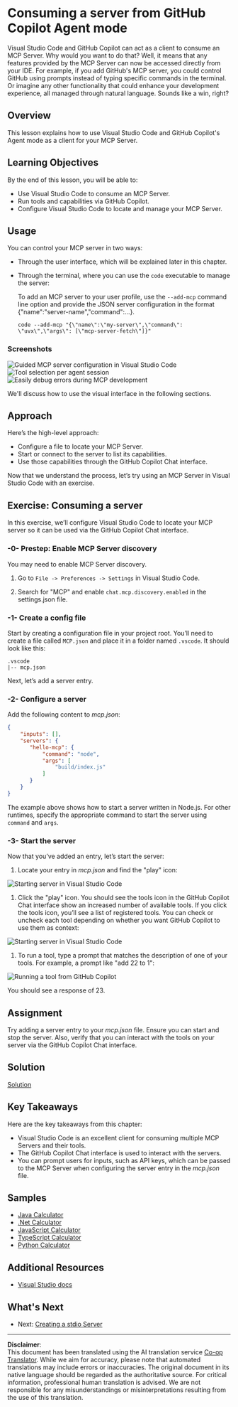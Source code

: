<!--
CO_OP_TRANSLATOR_METADATA:
{
  "original_hash": "d940b5e0af75e3a3a4d1c3179120d1d9",
  "translation_date": "2025-08-26T17:00:17+00:00",
  "source_file": "03-GettingStarted/04-vscode/README.md",
  "language_code": "en"
}
-->
# Consuming a server from GitHub Copilot Agent mode

Visual Studio Code and GitHub Copilot can act as a client to consume an MCP Server. Why would you want to do that? Well, it means that any features provided by the MCP Server can now be accessed directly from your IDE. For example, if you add GitHub's MCP server, you could control GitHub using prompts instead of typing specific commands in the terminal. Or imagine any other functionality that could enhance your development experience, all managed through natural language. Sounds like a win, right?

## Overview

This lesson explains how to use Visual Studio Code and GitHub Copilot's Agent mode as a client for your MCP Server.

## Learning Objectives

By the end of this lesson, you will be able to:

- Use Visual Studio Code to consume an MCP Server.
- Run tools and capabilities via GitHub Copilot.
- Configure Visual Studio Code to locate and manage your MCP Server.

## Usage

You can control your MCP server in two ways:

- Through the user interface, which will be explained later in this chapter.
- Through the terminal, where you can use the `code` executable to manage the server:

  To add an MCP server to your user profile, use the `--add-mcp` command line option and provide the JSON server configuration in the format {\"name\":\"server-name\",\"command\":...}.

  ```
  code --add-mcp "{\"name\":\"my-server\",\"command\": \"uvx\",\"args\": [\"mcp-server-fetch\"]}"
  ```

### Screenshots

![Guided MCP server configuration in Visual Studio Code](../../../../translated_images/chat-mode-agent.729a22473f822216dd1e723aaee1f7d4a2ede571ee0948037a2d9357a63b9d0b.en.png)
![Tool selection per agent session](../../../../translated_images/agent-mode-select-tools.522c7ba5df0848f8f0d1e439c2e96159431bc620cb39ccf3f5dc611412fd0006.en.png)
![Easily debug errors during MCP development](../../../../translated_images/mcp-list-servers.fce89eefe3f30032bed8952e110ab9d82fadf043fcfa071f7d40cf93fb1ea9e9.en.png)

We'll discuss how to use the visual interface in the following sections.

## Approach

Here’s the high-level approach:

- Configure a file to locate your MCP Server.
- Start or connect to the server to list its capabilities.
- Use those capabilities through the GitHub Copilot Chat interface.

Now that we understand the process, let’s try using an MCP Server in Visual Studio Code with an exercise.

## Exercise: Consuming a server

In this exercise, we’ll configure Visual Studio Code to locate your MCP server so it can be used via the GitHub Copilot Chat interface.

### -0- Prestep: Enable MCP Server discovery

You may need to enable MCP Server discovery.

1. Go to `File -> Preferences -> Settings` in Visual Studio Code.

1. Search for "MCP" and enable `chat.mcp.discovery.enabled` in the settings.json file.

### -1- Create a config file

Start by creating a configuration file in your project root. You’ll need to create a file called `MCP.json` and place it in a folder named `.vscode`. It should look like this:

```text
.vscode
|-- mcp.json
```

Next, let’s add a server entry.

### -2- Configure a server

Add the following content to *mcp.json*:

```json
{
    "inputs": [],
    "servers": {
       "hello-mcp": {
           "command": "node",
           "args": [
               "build/index.js"
           ]
       }
    }
}
```

The example above shows how to start a server written in Node.js. For other runtimes, specify the appropriate command to start the server using `command` and `args`.

### -3- Start the server

Now that you’ve added an entry, let’s start the server:

1. Locate your entry in *mcp.json* and find the "play" icon:

  ![Starting server in Visual Studio Code](../../../../translated_images/vscode-start-server.8e3c986612e3555de47e5b1e37b2f3020457eeb6a206568570fd74a17e3796ad.en.png)  

1. Click the "play" icon. You should see the tools icon in the GitHub Copilot Chat interface show an increased number of available tools. If you click the tools icon, you’ll see a list of registered tools. You can check or uncheck each tool depending on whether you want GitHub Copilot to use them as context:

  ![Starting server in Visual Studio Code](../../../../translated_images/vscode-tool.0b3bbea2fb7d8c26ddf573cad15ef654e55302a323267d8ee6bd742fe7df7fed.en.png)

1. To run a tool, type a prompt that matches the description of one of your tools. For example, a prompt like "add 22 to 1":

  ![Running a tool from GitHub Copilot](../../../../translated_images/vscode-agent.d5a0e0b897331060518fe3f13907677ef52b879db98c64d68a38338608f3751e.en.png)

  You should see a response of 23.

## Assignment

Try adding a server entry to your *mcp.json* file. Ensure you can start and stop the server. Also, verify that you can interact with the tools on your server via the GitHub Copilot Chat interface.

## Solution

[Solution](./solution/README.md)

## Key Takeaways

Here are the key takeaways from this chapter:

- Visual Studio Code is an excellent client for consuming multiple MCP Servers and their tools.
- The GitHub Copilot Chat interface is used to interact with the servers.
- You can prompt users for inputs, such as API keys, which can be passed to the MCP Server when configuring the server entry in the *mcp.json* file.

## Samples

- [Java Calculator](../samples/java/calculator/README.md)
- [.Net Calculator](../../../../03-GettingStarted/samples/csharp)
- [JavaScript Calculator](../samples/javascript/README.md)
- [TypeScript Calculator](../samples/typescript/README.md)
- [Python Calculator](../../../../03-GettingStarted/samples/python)

## Additional Resources

- [Visual Studio docs](https://code.visualstudio.com/docs/copilot/chat/mcp-servers)

## What's Next

- Next: [Creating a stdio Server](../05-stdio-server/README.md)

---

**Disclaimer**:  
This document has been translated using the AI translation service [Co-op Translator](https://github.com/Azure/co-op-translator). While we aim for accuracy, please note that automated translations may include errors or inaccuracies. The original document in its native language should be regarded as the authoritative source. For critical information, professional human translation is advised. We are not responsible for any misunderstandings or misinterpretations resulting from the use of this translation.